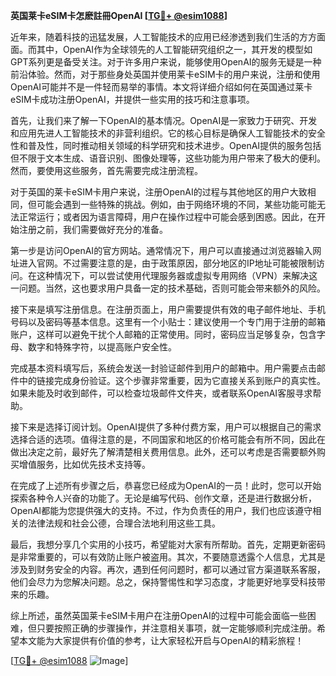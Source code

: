 **英国莱卡eSIM卡怎麽註冊OpenAI [[TG💪+ @esim1088](https://t.me/s/esim1088)]**

近年来，随着科技的迅猛发展，人工智能技术的应用已经渗透到我们生活的方方面面。而其中，OpenAI作为全球领先的人工智能研究组织之一，其开发的模型如GPT系列更是备受关注。对于许多用户来说，能够使用OpenAI的服务无疑是一种前沿体验。然而，对于那些身处英国并使用莱卡eSIM卡的用户来说，注册和使用OpenAI可能并不是一件轻而易举的事情。本文将详细介绍如何在英国通过莱卡eSIM卡成功注册OpenAI，并提供一些实用的技巧和注意事项。

首先，让我们来了解一下OpenAI的基本情况。OpenAI是一家致力于研究、开发和应用先进人工智能技术的非营利组织。它的核心目标是确保人工智能技术的安全性和普及性，同时推动相关领域的科学研究和技术进步。OpenAI提供的服务包括但不限于文本生成、语音识别、图像处理等，这些功能为用户带来了极大的便利。然而，要使用这些服务，首先需要完成注册流程。

对于英国的莱卡eSIM卡用户来说，注册OpenAI的过程与其他地区的用户大致相同，但可能会遇到一些特殊的挑战。例如，由于网络环境的不同，某些功能可能无法正常运行；或者因为语言障碍，用户在操作过程中可能会感到困惑。因此，在开始注册之前，我们需要做好充分的准备。

第一步是访问OpenAI的官方网站。通常情况下，用户可以直接通过浏览器输入网址进入官网。不过需要注意的是，由于政策原因，部分地区的IP地址可能被限制访问。在这种情况下，可以尝试使用代理服务器或虚拟专用网络（VPN）来解决这一问题。当然，这也要求用户具备一定的技术基础，否则可能会带来额外的风险。

接下来是填写注册信息。在注册页面上，用户需要提供有效的电子邮件地址、手机号码以及密码等基本信息。这里有一个小贴士：建议使用一个专门用于注册的邮箱账户，这样可以避免干扰个人邮箱的正常使用。同时，密码应当足够复杂，包含字母、数字和特殊字符，以提高账户安全性。

完成基本资料填写后，系统会发送一封验证邮件到用户的邮箱中。用户需要点击邮件中的链接完成身份验证。这个步骤非常重要，因为它直接关系到账户的真实性。如果未能及时收到邮件，可以检查垃圾邮件文件夹，或者联系OpenAI客服寻求帮助。

接下来是选择订阅计划。OpenAI提供了多种付费方案，用户可以根据自己的需求选择合适的选项。值得注意的是，不同国家和地区的价格可能会有所不同，因此在做出决定之前，最好先了解清楚相关费用信息。此外，还可以考虑是否需要额外购买增值服务，比如优先技术支持等。

在完成了上述所有步骤之后，恭喜您已经成为OpenAI的一员！此时，您可以开始探索各种令人兴奋的功能了。无论是编写代码、创作文章，还是进行数据分析，OpenAI都能为您提供强大的支持。不过，作为负责任的用户，我们也应该遵守相关的法律法规和社会公德，合理合法地利用这些工具。

最后，我想分享几个实用的小技巧，希望能对大家有所帮助。首先，定期更新密码是非常重要的，可以有效防止账户被盗用。其次，不要随意透露个人信息，尤其是涉及到财务安全的内容。再次，遇到任何问题时，都可以通过官方渠道联系客服，他们会尽力为您解决问题。总之，保持警惕性和学习态度，才能更好地享受科技带来的乐趣。

综上所述，虽然英国莱卡eSIM卡用户在注册OpenAI的过程中可能会面临一些困难，但只要按照正确的步骤操作，并注意相关事项，就一定能够顺利完成注册。希望本文能为大家提供有价值的参考，让大家轻松开启与OpenAI的精彩旅程！

[[TG💪+ @esim1088](https://t.me/s/esim1088) ![Image](https://i.postimg.cc/4NQfJmqS/Snipaste-2025-05-13-00-14-12.png)]